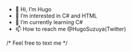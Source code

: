 - 👋 Hi, I’m Hugo
- 👀 I’m interested in C# and HTML
- 🌱 I’m currently learning C#
- 📫 How to reach me @HugoSuzuya(Twitter)

/*
Feel free to text me 
*/
